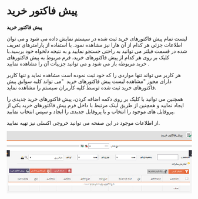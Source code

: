 # پیش فاکتور خرید    

**پیش فاکتور خرید**

لیست تمام پیش فاکتورهای خرید ثبت شده در سیستم نمایش داده می شود و می توان اطلاعات جزئی هر کدام از آن هارا نیز مشاهده نمود. با استفاده از پارامترهای تعریف شده در قسمت فیلتر می توانید به راحتی جستجو نمایید و به نتیجه دلخواه خود برسید.با کلیک بر روی هر کدام از پیش فاکتورهای خرید، فرم مربوط به پیش فاکتورهای خرید مربوطه باز می شود و می توانید جزییات آن را مشاهده نمایید .

هر کاربر می تواند تنها مواردی را که خود ثبت نموده است مشاهده نماید و تنها کاربر دارای مجوز "مشاهده لیست پیش فاکتورهای خرید  "می تواند کلیه سوابق پیش فاکتورهای خرید ثبت شده توسط کلیه کاربران سیستم را مشاهده نماید.

همچنین می توانید با کلیک بر روی دکمه اضافه کردن، پیش فاکتورهای خرید جدیدی را ایجاد نمایید و همچنین از طریق لینک مرتبط با داخل فرم پیش فاکتورهای خرید یکی از پروفایل های موجود را انتخاب و یا پروفایل جدیدی را ایجاد و سپس انتخاب نمایید.

از اطلاعات موجود در این صفحه می توانید خروجی اکسلی نیز تهیه نمایید.

![](PishBuyfactor/PishBuyfactor.jpg)